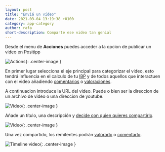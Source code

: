 ```yaml
---
layout: post
title: "Enviá un vídeo"
date: 2021-03-04 13:19:38 +0100
category: app-category
author: rafa
short-description: Comparte ese video tan genial
---
```


Desde el menu de **Acciones** puedes acceder a la opcion de publicar un video en Positipp

![Actions](/assets/actions.png "Actions"){: .center-image }

En primer lugar selecciona el eje principal para categorizar el video, esto tendrá influencia en el calculo de tu [IBP](wis) y de todos aquellos que interactuen con el video añadiendo [comentarios](comments) o [valoraciones](rate).

A continuacion introduce la URL del video. Puede o bien ser la direccion de un archivo de video o una direccion de youtube.

![Video](/assets/video.png "Video"){: .center-image }

Añade un título, una descripción y [decide con quien quieres compartirlo](org).

![Video](/assets/video_published.png "Video"){: .center-image }

Una vez compartido, los remitentes podrán [valorarlo](rate) o [comentarlo](comments).

![Timeline video](/assets/timeline_video.png "Timeline Video"){: .center-image }